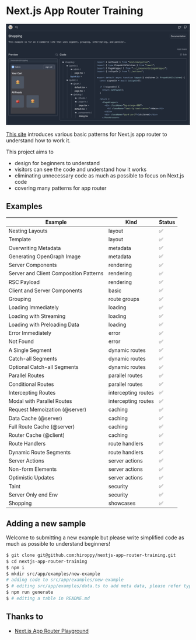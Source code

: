 # Next.js App Router Training

![site](./assets/hero.png)

[This site](https://nextjs-app-router-training.vercel.app/) introduces various basic patterns for Next.js app router to understand how to work it.

This project aims to

- design for beginners to understand
- visitors can see the code and understand how it works
- eliminating unnecessary code as much as possible to focus on Next.js code
- covering many patterns for app router

## Examples

| Example                                | Kind                | Status |
| -------------------------------------- | ------------------- | ------ |
| Nesting Layouts                        | layout              | ✅     |
| Template                               | layout              | ✅     |
| Overwriting Metadata                   | metadata            | ✅     |
| Generating OpenGraph Image             | metadata            | ✅     |
| Server Components                      | rendering           | ✅     |
| Server and Client Composition Patterns | rendering           | ✅     |
| RSC Payload                            | rendering           | ✅     |
| Client and Server Components           | basic               | ✅     |
| Grouping                               | route groups        | ✅     |
| Loading Immediately                    | loading             | ✅     |
| Loading with Streaming                 | loading             | ✅     |
| Loading with Preloading Data           | loading             | ✅     |
| Error Immediately                      | error               | ✅     |
| Not Found                              | error               | ✅     |
| A Single Segment                       | dynamic routes      | ✅     |
| Catch-all Segments                     | dynamic routes      | ✅     |
| Optional Catch-all Segments            | dynamic routes      | ✅     |
| Parallel Routes                        | parallel routes     | ✅     |
| Conditional Routes                     | parallel routes     | ✅     |
| Intercepting Routes                    | intercepting routes | ✅     |
| Modal with Parallel Routes             | intercepting routes | ✅     |
| Request Memoization (@server)          | caching             | ✅     |
| Data Cache (@server)                   | caching             | ✅     |
| Full Route Cache (@server)             | caching             | ✅     |
| Router Cache (@client)                 | caching             | ✅     |
| Route Handlers                         | route handlers      | ✅     |
| Dynamic Route Segments                 | route handlers      | ✅     |
| Server Actions                         | server actions      | ✅     |
| Non-form Elements                      | server actions      | ✅     |
| Optimistic Updates                     | server actions      | ✅     |
| Taint                                  | security            | ✅     |
| Server Only end Env                    | security            | ✅     |
| Shopping                               | showcases           | ✅     |

## Adding a new sample

Welcome to submitting a new example but please write simplified code as much as possible to understand beginners!

```sh
$ git clone git@github.com:hiroppy/nextjs-app-router-training.git
$ cd nextjs-app-router-training
$ npm i
$ mkdir src/app/examples/new-example
# adding code to src/app/examples/new-example
$ # editing src/app/examples/data.ts to add meta data, please refer type definitions
$ npm run generate
$ # editing a table in README.md
```

## Thanks to

- [Next.js App Router Playground](https://vercel.com/templates/next.js/app-directory)
